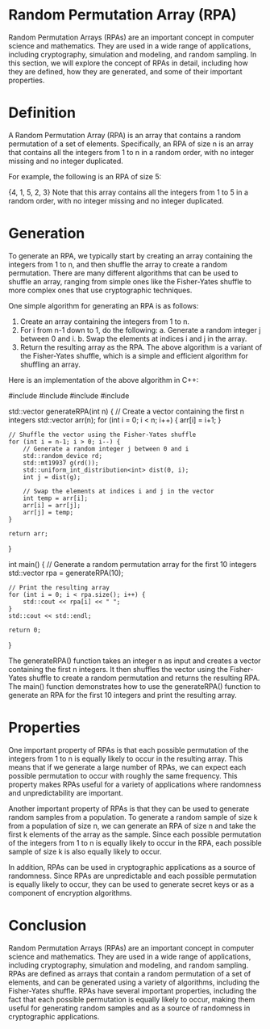 # Random Permutation Array (RPA)

Random Permutation Arrays (RPAs) are an important concept in computer science and mathematics. They are used in a wide range of applications, including cryptography, simulation and modeling, and random sampling. In this section, we will explore the concept of RPAs in detail, including how they are defined, how they are generated, and some of their important properties.

# Definition

A Random Permutation Array (RPA) is an array that contains a random permutation of a set of elements. Specifically, an RPA of size n is an array that contains all the integers from 1 to n in a random order, with no integer missing and no integer duplicated.

For example, the following is an RPA of size 5:

{4, 1, 5, 2, 3}
Note that this array contains all the integers from 1 to 5 in a random order, with no integer missing and no integer duplicated.

# Generation

To generate an RPA, we typically start by creating an array containing the integers from 1 to n, and then shuffle the array to create a random permutation. There are many different algorithms that can be used to shuffle an array, ranging from simple ones like the Fisher-Yates shuffle to more complex ones that use cryptographic techniques.

One simple algorithm for generating an RPA is as follows:

1. Create an array containing the integers from 1 to n.
2. For i from n-1 down to 1, do the following:
   a. Generate a random integer j between 0 and i.
   b. Swap the elements at indices i and j in the array.
3. Return the resulting array as the RPA.
The above algorithm is a variant of the Fisher-Yates shuffle, which is a simple and efficient algorithm for shuffling an array.

Here is an implementation of the above algorithm in C++:

#include <iostream>
#include <vector>
#include <algorithm>
#include <random>

std::vector<int> generateRPA(int n) {
    // Create a vector containing the first n integers
    std::vector<int> arr(n);
    for (int i = 0; i < n; i++) {
        arr[i] = i+1;
    }
    
    // Shuffle the vector using the Fisher-Yates shuffle
    for (int i = n-1; i > 0; i--) {
        // Generate a random integer j between 0 and i
        std::random_device rd;
        std::mt19937 g(rd());
        std::uniform_int_distribution<int> dist(0, i);
        int j = dist(g);
        
        // Swap the elements at indices i and j in the vector
        int temp = arr[i];
        arr[i] = arr[j];
        arr[j] = temp;
    }
    
    return arr;
}

int main() {
    // Generate a random permutation array for the first 10 integers
    std::vector<int> rpa = generateRPA(10);
    
    // Print the resulting array
    for (int i = 0; i < rpa.size(); i++) {
        std::cout << rpa[i] << " ";
    }
    std::cout << std::endl;
    
    return 0;
}

The generateRPA() function takes an integer n as input and creates a vector containing the first n integers. It then shuffles the vector using the Fisher-Yates shuffle to create a random permutation and returns the resulting RPA. The main() function demonstrates how to use the generateRPA() function to generate an RPA for the first 10 integers and print the resulting array.
                          
# Properties

One important property of RPAs is that each possible permutation of the integers from 1 to n is equally likely to occur in the resulting array. This means that if we generate a large number of RPAs, we can expect each possible permutation to occur with roughly the same frequency. This property makes RPAs useful for a variety of applications where randomness and unpredictability are important.

Another important property of RPAs is that they can be used to generate random samples from a population. To generate a random sample of size k from a population of size n, we can generate an RPA of size n and take the first k elements of the array as the sample. Since each possible permutation of the integers from 1 to n is equally likely to occur in the RPA, each possible sample of size k is also equally likely to occur.

In addition, RPAs can be used in cryptographic applications as a source of randomness. Since RPAs are unpredictable and each possible permutation is equally likely to occur, they can be used to generate secret keys or as a component of encryption algorithms.

# Conclusion

Random Permutation Arrays (RPAs) are an important concept in computer science and mathematics. They are used in a wide range of applications, including cryptography, simulation and modeling, and random sampling. RPAs are defined as arrays that contain a random permutation of a set of elements, and can be generated using a variety of algorithms, including the Fisher-Yates shuffle. RPAs have several important properties, including the fact that each possible permutation is equally likely to occur, making them useful for generating random samples and as a source of randomness in cryptographic applications.
                          
